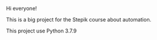Hi everyone!

This is a big project for the Stepik course about automation.

This project use Python 3.7.9